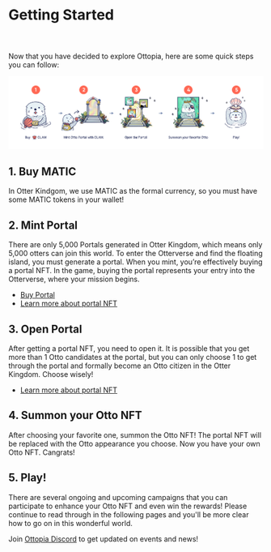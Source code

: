 # Getting Started

<header>
<meta property="og:title" content="Ottopia Whitepaper | Getting Started" />
<meta property="og:image" content="https://docs.ottopia.app/assets/images/hero-5be89801c9873fd27a1c718340251ed2.jpeg" />
<meta property="og:description" content="There are only 5,000 Portals generated in Otter Kingdom, which means only 5,000 otters can join this world. To enter the Otterverse and find the floating island, you must generate a portal. When you mint, you’re effectively buying a portal NFT. In the game, buying the portal represents your entry into the Otterverse, where your mission begins." />
</header>

Now that you have decided to explore Ottopia, here are some quick steps you can follow:

![Getting Started](img/ottopia-getting-started.png)

## 1. Buy MATIC

In Otter Kindgom, we use MATIC as the formal currency, so you must have some MATIC tokens in your wallet!

## 2. Mint Portal

There are only 5,000 Portals generated in Otter Kingdom, which means only 5,000 otters can join this world.
To enter the Otterverse and find the floating island, you must generate a portal. When you mint, you’re effectively buying a portal NFT. In the game, buying the portal represents your entry into the Otterverse, where your mission begins.

- [Buy Portal](https://ottopia.app/mint)
- [Learn more about portal NFT](./portals)

## 3. Open Portal

After getting a portal NFT, you need to open it. It is possible that you get more than 1 Otto candidates at the portal, but you can only choose 1 to get through the portal and formally become an Otto citizen in the Otter Kingdom. Choose wisely!

- [Learn more about portal NFT](./portals)


## 4. Summon your Otto NFT

After choosing your favorite one, summon the Otto NFT! The portal NFT will be replaced with the Otto appearance you choose. Now you have your own Otto NFT. Cangrats!

## 5. Play!

There are several ongoing and upcoming campaigns that you can participate to enhance your Otto NFT and even win the rewards! Please continue to read through in the following pages and you'll be more clear how to go on in this wonderful world.

Join [Ottopia Discord](https://discord.gg/otterclam) to get updated on events and news!
